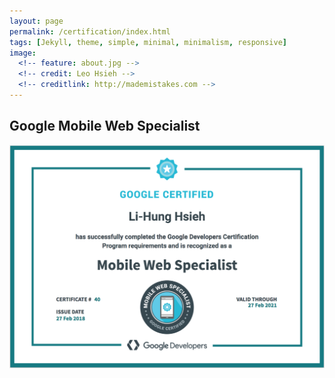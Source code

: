 ```yaml
---
layout: page
permalink: /certification/index.html
tags: [Jekyll, theme, simple, minimal, minimalism, responsive]
image:
  <!-- feature: about.jpg -->
  <!-- credit: Leo Hsieh -->
  <!-- creditlink: http://mademistakes.com -->
---
```


## Google Mobile Web Specialist

<section class="center">
  <a href="https://www.credential.net/2alu7kex" target="_blank">
    <img src="/images/certification.jpg" alt="Node.js Blueprints">
  </a>
</section>
